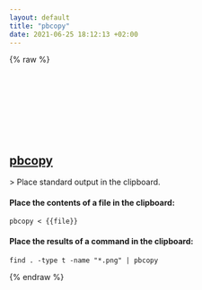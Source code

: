 ```yaml
---
layout: default
title: "pbcopy"
date: 2021-06-25 18:12:13 +02:00
---
```

{% raw %}
<h2 id="pbcopy">
  <a href="/en/osx/pbcopy.html">pbcopy</a> <a href="#pbcopy"><svg class="icon">
    <use href="/assets/images/unicode_sprite.svg#link" />
  </svg></a>
</h2>
> Place standard output in the clipboard.

#### Place the contents of a file in the clipboard:
```shell
pbcopy < {{file}}
```
#### Place the results of a command in the clipboard:
```shell
find . -type t -name "*.png" | pbcopy
```
{% endraw %}